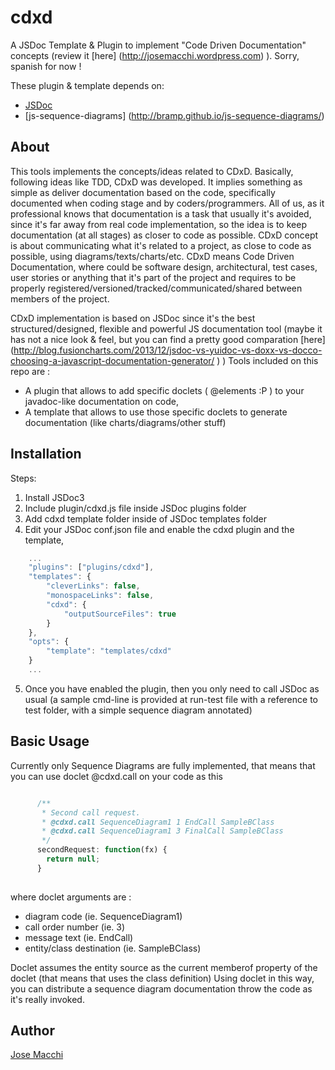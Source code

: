 cdxd
====

A JSDoc Template &amp; Plugin to implement "Code Driven <X> Documentation" concepts (review it [here] (http://josemacchi.wordpress.com) ). Sorry, spanish for now !

These plugin & template depends on:
* [JSDoc](https://github.com/jsdoc3/jsdoc)
* [js-sequence-diagrams] (http://bramp.github.io/js-sequence-diagrams/)

## About

This tools implements the concepts/ideas related to CDxD. Basically, following ideas like TDD, CDxD was developed. It implies something as simple as deliver documentation based on the code, specifically documented when coding stage and by coders/programmers. 
All of us, as it professional knows that documentation is a task that usually it's avoided, since it's far away from real code implementation, so the idea is to keep documentation (at all stages) as closer to code as possible.
CDxD concept is about communicating what it's related to a project, as close to code as possible, using diagrams/texts/charts/etc. 
CDxD means Code Driven <x> Documentation, where <x> could be software design, architectural, test cases, user stories or anything that it's part of the project and requires to be properly registered/versioned/tracked/communicated/shared between members of the project.

CDxD implementation is based on JSDoc since it's the best structured/designed, flexible and powerful JS documentation tool (maybe it has not a nice look & feel, but you can find a pretty good comparation [here] (http://blog.fusioncharts.com/2013/12/jsdoc-vs-yuidoc-vs-doxx-vs-docco-choosing-a-javascript-documentation-generator/ ) )
Tools included on this repo are :
* A plugin that allows to add specific doclets ( @elements :P ) to your javadoc-like documentation on code,
* A template that allows to use those specific doclets to generate documentation (like charts/diagrams/other stuff)

## Installation

Steps:

1. Install JSDoc3 
2. Include plugin/cdxd.js file inside JSDoc plugins folder
3. Add cdxd template folder inside of JSDoc templates folder
4. Edit your JSDoc conf.json file and enable the cdxd plugin and the template,   

```javascript
    ...
    "plugins": ["plugins/cdxd"],
    "templates": {
        "cleverLinks": false,
        "monospaceLinks": false,
        "cdxd": {
            "outputSourceFiles": true
        }
    },
	"opts": {
		"template": "templates/cdxd"
	}
	...
```

5. Once you have enabled the plugin, then you only need to call JSDoc as usual 
  (a sample cmd-line is provided at run-test file with a reference to test folder, with a simple sequence diagram annotated)

## Basic Usage

Currently only Sequence Diagrams are fully implemented, that means that you can use doclet @cdxd.call on your code as this 

```javascript

      /**
       * Second call request.
	   * @cdxd.call SequenceDiagram1 1 EndCall SampleBClass
       * @cdxd.call SequenceDiagram1 3 FinalCall SampleBClass	   
       */
      secondRequest: function(fx) {
        return null;
      }
	  
```

where doclet arguments are :

* diagram code (ie. SequenceDiagram1)
* call order number  (ie. 3)
* message text  (ie. EndCall)
* entity/class destination  (ie. SampleBClass)

Doclet assumes the entity source as the current memberof property of the doclet (that means that uses the class definition)
Using doclet in this way, you can distribute a sequence diagram documentation throw the code as it's really invoked.

## Author

[Jose Macchi](https://github.com/jemacchi)
